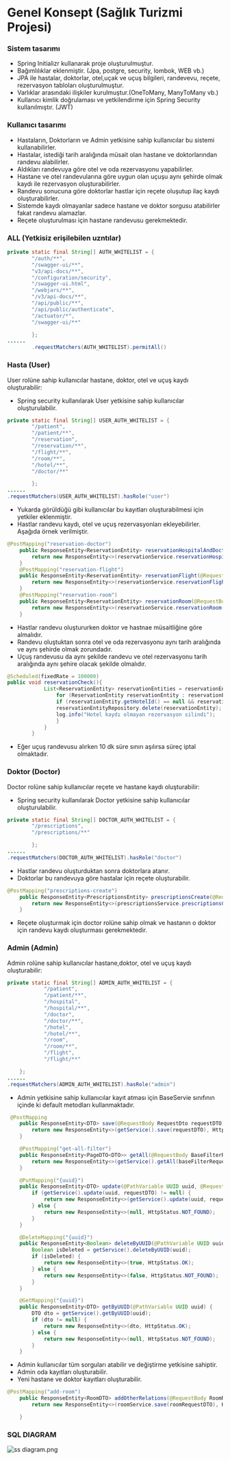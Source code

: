 # Genel Konsept (Sağlık Turizmi Projesi)
### Sistem tasarımı
* Spring Initializr kullanarak proje oluşturulmuştur.
* Bağımlılıklar eklenmiştir. (Jpa, postgre, security, lombok, WEB vb.)
* JPA ile hastalar, doktorlar, otel,uçak ve uçuş bilgileri, randevevu, reçete, rezervasyon tabloları oluşturulmuştur.
* Varlıklar arasındaki ilişkiler kurulmuştur.(OneToMany, ManyToMany vb.)
* Kullanıcı kimlik doğrulaması ve yetkilendirme için Spring Security kullanılmıştır. (JWT)

### Kullanıcı tasarımı
* Hastaların, Doktorların ve Admin yetkisine sahip kullanıcılar bu sistemi kullanabilirler.
* Hastalar, istediği tarih aralığında müsait olan hastane ve doktorlarından randevu alabilirler.
* Aldıkları randevuya göre otel ve oda rezervasyonu yapabilirler.
* Hastane ve otel randevularına göre uygun olan uçuşu aynı şehirde olmak kaydı ile rezervasyon oluşturabilirler.
* Randevu sonucuna göre doktorlar hastlar için reçete oluşutup ilaç kaydı oluşturabilirler.
* Sistemde kaydı olmayanlar sadece hastane ve doktor sorgusu atabilirler fakat randevu alamazlar.
* Reçete oluşturulması için hastane randevusu gerekmektedir.

### ALL (Yetkisiz erişilebilen uzntılar)
```Java
private static final String[] AUTH_WHITELIST = {
        "/auth/**",
        "/swagger-ui/**",
        "v3/api-docs/**",
        "/configuration/security",
        "/swagger-ui.html",
        "/webjars/**",
        "/v3/api-docs/**",
        "/api/public/**",
        "/api/public/authenticate",
        "/actuator/*",
        "/swagger-ui/**"

        };
......
        .requestMatchers(AUTH_WHITELIST).permitAll()
```
### Hasta (User)

User rolüne sahip kullanıcılar hastane, doktor, otel ve uçuş kaydı oluşturabilir:

* Spring security kullanılarak User yetkisine sahip kullanıcılar oluşturulabilir.
```Java
private static final String[] USER_AUTH_WHITELIST = {
        "/patient",
        "/patient/**",
        "/reservation",
        "/reservation/**",
        "/flight/**",
        "/room/**",
        "/hotel/**",
        "/doctor/**"

        };
......
.requestMatchers(USER_AUTH_WHITELIST).hasRole("user")
```
* Yukarda görüldüğü gibi kullanıcılar bu kayıtları oluşturabilmesi için yetkiler eklenmiştir.
* Hastlar randevu kaydı, otel ve uçuş rezervasyonları ekleyebilirler. Aşağıda örnek verilmiştir.
```Java
@PostMapping("reservation-doctor")
    public ResponseEntity<ReservationEntity> reservationHospitalAndDoctor(@RequestBody DoctorDTO doctorDTO, @RequestParam LocalDateTime dateTime){
        return new ResponseEntity<>(reservationService.reservationHospitalAndDoctor(doctorDTO,dateTime), HttpStatus.OK);
    }
    @PostMapping("reservation-flight")
    public ResponseEntity<ReservationEntity> reservationFlight(@RequestBody FlightDTO flightDTO, @RequestParam UUID uuid){
        return new ResponseEntity<>(reservationService.reservationFlight(flightDTO,uuid), HttpStatus.OK);
    }
    @PostMapping("reservation-room")
    public ResponseEntity<ReservationEntity> reservationRoom(@RequestBody RoomDTO roomDTO, @RequestParam UUID uuid){
        return new ResponseEntity<>(reservationService.reservationRoom(roomDTO,uuid), HttpStatus.OK);
    }
```
* Hastlar randevu oluştururken doktor ve hastnae müsaitliğine göre almalıdır.
* Randevu oluştuktan sonra otel ve oda rezervasyonu aynı tarih aralığında ve aynı şehirde olmak zorundadır.
* Uçuş randevusu da aynı şekilde randevu ve otel rezervasyonu tarih aralığında aynı şehire olacak şekilde olmalıdır.

```Java
@Scheduled(fixedRate = 100000)
public void reservationCheck(){
            List<ReservationEntity> reservationEntities = reservationEntityRepository.findAll();
                for (ReservationEntity reservationEntity : reservationEntities){
                if (reservationEntity.getHotelId() == null && reservationEntity.getFlightId() == null){
                reservationEntityRepository.delete(reservationEntity);
                log.info("Hotel kaydı olmayan rezervasyon silindi");
                }
            }
        }
```
* Eğer uçuş randevusu alırken 10 dk süre sınırı aşılırsa süreç iptal olmaktadır.

### Doktor (Doctor)

Doctor rolüne sahip kullanıcılar reçete ve hastane kaydı oluşturabilir:
* Spring security kullanılarak Doctor yetkisine sahip kullanıcılar oluşturulabilir.
```Java
private static final String[] DOCTOR_AUTH_WHITELIST = {
        "/prescriptions",
        "/prescriptions/**"

        };
......
.requestMatchers(DOCTOR_AUTH_WHITELIST).hasRole("doctor")
```
* Hastlar randevu oluşturduktan sonra doktorlara atanır.
* Doktorlar bu randevuya göre hastalar için reçete oluşturabilir.
```Java
@PostMapping("prescriptions-create")
    public ResponseEntity<PrescriptionsEntity> prescriptionsCreate(@RequestBody PrescriptionsRequestDTO prescriptionsRequestDTO,@RequestParam String tc ){
        return new ResponseEntity<>(prescriptionsService.prescriptionsCreate(prescriptionsRequestDTO,tc), HttpStatus.OK);
    }
```
* Reçete oluşturmak için doctor rolüne sahip olmak ve hastanın o doktor için randevu kaydı oluşturması gerekmektedir.

### Admin (Admin)

Admin rolüne sahip kullanıcılar hastane,doktor, otel ve uçuş kaydı oluşturabilir:

```Java
private static final String[] ADMIN_AUTH_WHITELIST = {
            "/patient",
            "/patient/**",
            "/hospital",
            "/hospital/**",
            "/doctor",
            "/doctor/**",
            "/hotel",
            "/hotel/**",
            "/room",
            "/room/**",
            "/flight",
            "/flight/**"

    };
......
.requestMatchers(ADMIN_AUTH_WHITELIST).hasRole("admin")
```
* Admin yetkisine sahip kullanıcılar kayıt atması için BaseServie sınıfının içinde ki default metodları kullanmaktadır.

```Java
 @PostMapping
    public ResponseEntity<DTO> save(@RequestBody RequestDto requestDTO) {
        return new ResponseEntity<>(getService().save(requestDTO), HttpStatus.CREATED);
    }

    @PostMapping("get-all-filter")
    public ResponseEntity<PageDTO<DTO>> getAll(@RequestBody BaseFilterRequestDTO baseFilterRequestDTO) {
        return new ResponseEntity<>(getService().getAll(baseFilterRequestDTO), HttpStatus.OK);
    }

    @PutMapping("{uuid}")
    public ResponseEntity<DTO> update(@PathVariable UUID uuid, @RequestBody RequestDto requestDTO) {
        if (getService().update(uuid, requestDTO) != null) {
            return new ResponseEntity<>(getService().update(uuid, requestDTO), HttpStatus.OK);
        } else {
            return new ResponseEntity<>(null, HttpStatus.NOT_FOUND);
        }
    }

    @DeleteMapping("{uuid}")
    public ResponseEntity<Boolean> deleteByUUID(@PathVariable UUID uuid) {
        Boolean isDeleted = getService().deleteByUUID(uuid);
        if (isDeleted) {
            return new ResponseEntity<>(true, HttpStatus.OK);
        } else {
            return new ResponseEntity<>(false, HttpStatus.NOT_FOUND);
        }
    }

    @GetMapping("{uuid}")
    public ResponseEntity<DTO> getByUUID(@PathVariable UUID uuid) {
        DTO dto = getService().getByUUID(uuid);
        if (dto != null) {
            return new ResponseEntity<>(dto, HttpStatus.OK);
        } else {
            return new ResponseEntity<>(null, HttpStatus.NOT_FOUND);
        }
    }
```
* Admin kullanıcılar tüm sorguları atabilir ve değiştirme yetkisine sahiptir.
* Admin oda kayıtları oluşturabilir.
* Yeni hastane ve doktor kayıtları oluşturabilir.

```Java
@PostMapping("add-room")
    public ResponseEntity<RoomDTO> addOtherRelations(@RequestBody RoomRequestDTO roomRequestDTO){
        return new ResponseEntity<>(roomService.save(roomRequestDTO), HttpStatus.OK);

    }
```

### SQL DIAGRAM

![ss diagram.png](ss%20diagram.png)

